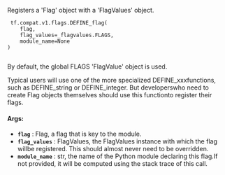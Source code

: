 Registers a 'Flag' object with a 'FlagValues' object.

```
 tf.compat.v1.flags.DEFINE_flag(
    flag,
    flag_values=_flagvalues.FLAGS,
    module_name=None
)
 
```

By default, the global FLAGS 'FlagValue' object is used.

Typical users will use one of the more specialized DEFINE_xxxfunctions, such as DEFINE_string or DEFINE_integer.  But developerswho need to create Flag objects themselves should use this functionto register their flags.

#### Args:
- **`flag`** : Flag, a flag that is key to the module.
- **`flag_values`** : FlagValues, the FlagValues instance with which the flag willbe registered. This should almost never need to be overridden.
- **`module_name`** : str, the name of the Python module declaring this flag.If not provided, it will be computed using the stack trace of this call.
